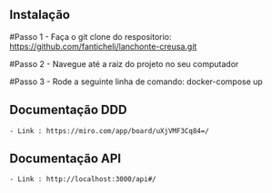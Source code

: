 ## Instalação

#Passo 1
    - Faça o git clone do respositorio: https://github.com/fanticheli/lanchonte-creusa.git

#Passo 2
    - Navegue até a raiz do projeto no seu computador

#Passo 3
    - Rode a seguinte linha de comando: docker-compose up


## Documentação DDD
    - Link : https://miro.com/app/board/uXjVMF3Cq84=/

## Documentação API
    - Link : http://localhost:3000/api#/

